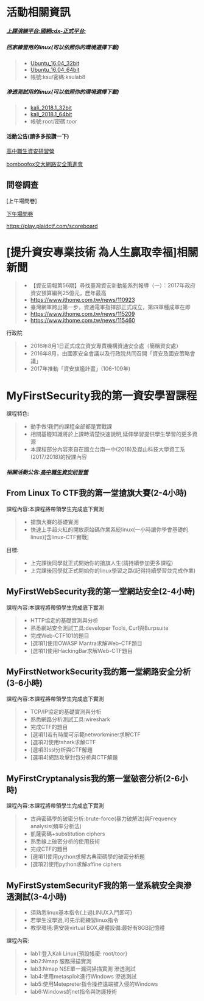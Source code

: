 # 活動相關資訊

##### [上課演練平台:國網cdx-正式平台:](http://140.110.112.31)

##### 回家練習用的linux(可以依照你的環境選擇下載)
>* [Ubuntu_16.04_32bit](http://120.114.62.41/ova/Ubuntu_16.04_32bit_CTF_2018.2.ova)
>* [Ubuntu_16.04_64bit](http://120.114.62.41/ova/Ubuntu_16.04_64bit_CTF_2018.2.ova)
>* 帳號:ksu/密碼:ksulab8

##### 滲透測試用的linux(可以依照你的環境選擇下載)
>* [kali_2018.1_32bit](http://120.114.62.41/ova/kali_2018.1_32bit.ova)
>* [kali_2018.1_64bit](http://120.114.62.41/ova/kali_2018.1_64bit.ova)
>* 帳號:root/密碼:toor


####  活動公告(請多多按讚一下)

[高中職生資安研習營](https://www.facebook.com/%E9%AB%98%E4%B8%AD%E8%81%B7%E7%94%9F%E8%B3%87%E5%AE%89%E7%A0%94%E7%BF%92%E7%87%9F-455550404836569/)

[bomboofox交大網路安全策進會](https://www.facebook.com/NCTUCSC/)

## 問卷調查

[上午場問卷]

[下午場問卷](https://tinyurl.com/y92v3o6o)

https://play.plaidctf.com/scoreboard

# [提升資安專業技術 為人生贏取幸福]相關新聞

>* 【資安周報第56期】尋找臺灣資安新動能系列報導（一）：2017年政府資安預算編列25億元，歷年最高
>* https://www.ithome.com.tw/news/110923
>* 臺灣網軍跨出第一步，資通電軍指揮部正式成立，第四軍種成軍在即
>* https://www.ithome.com.tw/news/115209
>* https://www.ithome.com.tw/news/115460

行政院
>* 2016年8月1日正式成立資安專責機構資通安全處（簡稱資安處）
>* 2016年8月，由國家安全會議以及行政院共同召開「資安及國安策略會議」
>* 2017年推動「資安旗艦計畫」(106-109年)

# MyFirstSecurity我的第一資安學習課程

課程特色:
>* 動手做!我們的課程全部都是實戰課
>* 相關基礎知識將於上課時清楚快速說明,延伸學習提供學生學習的更多資源
>* 本課程部分內容來自在國立台南一中(2018)及崑山科技大學資工系(2017/2018)的授課內容




##### 相關活動公告:[高中職生資安研習營](https://zh-tw.facebook.com/%E9%AB%98%E4%B8%AD%E8%81%B7%E7%94%9F%E8%B3%87%E5%AE%89%E7%A0%94%E7%BF%92%E7%87%9F-455550404836569/)

## From Linux To CTF我的第一堂搶旗大賽(2-4小時)

課程內容:本課程將帶領學生完成底下實測
>* 搶旗大賽的基礎實測
>* 快速上手超火紅的開放原始碼作業系統linux(一小時讓你學會基礎的linux)[含linux-CTF實戰]

目標:
>* 上完課後同學就正式開始你的搶旗人生(請持續參加更多課程)
>* 上完課後同學就正式開始你的linux學習之路(記得持續學習並完成作業)

## MyFirstWebSecurity我的第一堂網站安全(2-4小時)

課程內容:本課程將帶領學生完成底下實測
>* HTTP協定的基礎實測與分析
>* 熟悉網站安全測試工具:developer Tools, Curl與Burpsuite
>* 完成Web-CTF101的題目
>* [選項1]使用OWASP Mantra求解Web-CTF題目
>* [選項1]使用HackingBar求解Web-CTF題目

## MyFirstNetworkSecurity我的第一堂網路安全分析(3-6小時)

課程內容:本課程將帶領學生完成底下實測
>* TCP/IP協定的基礎實測與分析
>* 熟悉網路分析測試工具:wireshark
>* 完成CTF的題目
>* [選項1]若有時間可示範networkminer求解CTF
>* [選項2]使用tshark求解CTF
>* [選項3]ssl分析與CTF解題
>* [選項4]網路攻擊封包分析與CTF解題

## MyFirstCryptanalysis我的第一堂破密分析(2-6小時)

課程內容:本課程將帶領學生完成底下實測
>* 古典密碼學的破密分析:brute-force(暴力破解法)與Frequency analysis(頻率分析法)
>* 凱薩密碼+substitution ciphers 
>* 熟悉線上破密分析的使用技術
>* 完成CTF的題目
>* [選項1]使用python求解古典密碼學的破密分析題
>* [選項2]使用python求解affine ciphers

## MyFirstSystemSecurityF我的第一堂系統安全與滲透測試(3-4小時)

>* 須熟悉linux基本指令{上過LINUX入門即可}
>* 若學生沒學過,可先示範練習linux指令
>* 教學環境:需安裝virtual BOX,硬體設備:最好有8GB記憶體

課程內容:
>*  lab1:登入Kali Linux{預設帳密: root/toor}
>* lab2:Nmap 服務掃描實測
>* lab3:Nmap NSE單一漏洞掃描實測
滲透測試
>* lab4:使用metasploit進行Windows 滲透測試
>* lab5:使用Metepreter指令操控遠端被入侵的Windows 
>* lab6:Windows的net指令與防護技術
